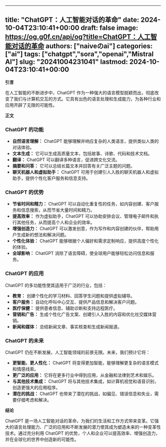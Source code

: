 
---
title: "ChatGPT：人工智能对话的革命"
date: 2024-10-04T23:10:41+00:00
draft: false
image: https://og.g0f.cn/api/og?title=ChatGPT：人工智能对话的革命
authors: ["naiveのai"]
categories: ["ai"]
tags: ["chatgpt","sora","openai","Mistral AI"]
slug: "20241004231041"
lastmod: 2024-10-04T23:10:41+00:00
---
**引言**

在人工智能的不断进步中，ChatGPT 作为一种强大的语言模型脱颖而出，彻底改变了我们与计算机交互的方式。它具有出色的语言处理和生成能力，为各种行业和应用开辟了无限的可能性。

**正文**

### **ChatGPT 的功能**

* **自然语言理解：** ChatGPT 能够理解并响应复杂的人类语言，提供类似人类的对话体验。
* **文本生成：** 它可以生成高质量文本，包括故事、诗歌、代码和技术文档。
* **翻译：** ChatGPT 可以翻译多种语言，促进跨文化交流。
* **摘要和问答：** 它可以总结长篇文本并回答有关广泛主题的问题。
* **聊天机器人和虚拟助手：** ChatGPT 可用于创建引人入胜的聊天机器人和虚拟助手，提供个性化客户服务和信息支持。

### **ChatGPT 的优势**

* **节省时间和精力：** ChatGPT 可以自动化重复性的任务，如内容创建、客户服务和信息搜索，从而节省大量时间和精力。
* **提高效率：** 作为虚拟助手，ChatGPT 可以协助安排会议、管理电子邮件和执行其他任务，从而提高个人和企业的效率。
* **增强创造力：** ChatGPT 可以激发创意，作为写作和内容创建的伙伴，帮助用户生成新的想法和解决问题。
* **个性化体验：** ChatGPT 能够根据个人偏好和需求定制响应，提供高度个性化的体验。
* **全球影响：** ChatGPT 消除了语言障碍，使全球用户能够轻松访问信息和服务。

### **ChatGPT 的应用**

ChatGPT 的多功能性使其适用于广泛的行业，包括：

* **教育：** 创建个性化的学习材料、回答学生问题和提供虚拟辅导。
* **客户服务：** 自动化呼叫中心交互、提供产品信息和解决客户问题。
* **医疗保健：** 提供患者信息、辅助诊断和支持远程医疗。
* **营销和广告：** 生成个性化广告文案、创建引人入胜的内容和优化社交媒体营销。
* **新闻和媒体：** 总结新闻文章、事实核查和生成新闻报道。

### **ChatGPT 的未来**

ChatGPT 仍在不断发展，人工智能领域的前景无限。未来，我们预计它将：

* **更智能、更人性化：** ChatGPT 将变得更加智能，能够理解更复杂的语言模式和情感线索。
* **更广泛的应用：** 它将在更多行业中得到应用，从金融和法律到艺术和娱乐。
* **与其他技术集成：** ChatGPT 将与其他技术集成，如计算机视觉和语音识别，创造更强大的应用程序。
* **潜在的挑战：** ChatGPT 也带来了潜在的挑战，如偏见、错误信息和失业，需要仔细考虑和解决。

**结论**

ChatGPT 是一场人工智能对话的革命，为我们的生活和工作方式带来变革。它强大的语言处理能力、广泛的应用和不断发展的潜力使其成为塑造未来的一种变革性技术。通过充分利用 ChatGPT 的优势，个人和企业可以提高效率、增强创造力，并在全球化的世界中创造新的可能性。